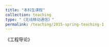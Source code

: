 ```yaml
---
title: "本科生课程"
collection: teaching
type: "《无线移动通信》"
permalink: /teaching/2015-spring-teaching-1
---
```

《工程导论》
